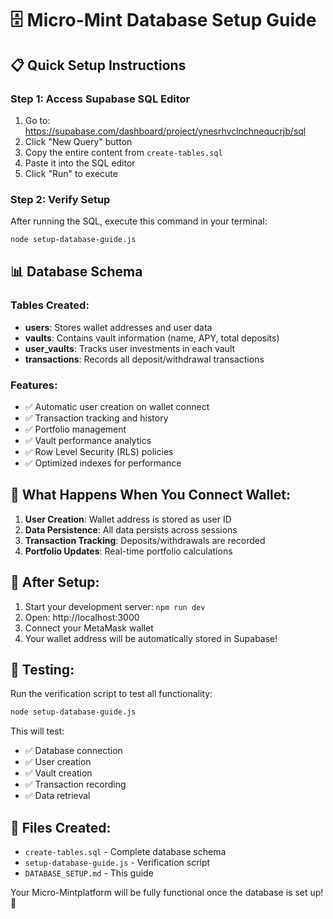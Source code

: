# 🗄️  Micro-Mint Database Setup Guide

## 📋 Quick Setup Instructions

### Step 1: Access Supabase SQL Editor
1. Go to: https://supabase.com/dashboard/project/ynesrhvclnchnequcrjb/sql
2. Click "New Query" button
3. Copy the entire content from `create-tables.sql`
4. Paste it into the SQL editor
5. Click "Run" to execute

### Step 2: Verify Setup
After running the SQL, execute this command in your terminal:
```bash
node setup-database-guide.js
```

## 📊 Database Schema

### Tables Created:
- **users**: Stores wallet addresses and user data
- **vaults**: Contains vault information (name, APY, total deposits)
- **user_vaults**: Tracks user investments in each vault
- **transactions**: Records all deposit/withdrawal transactions

### Features:
- ✅ Automatic user creation on wallet connect
- ✅ Transaction tracking and history
- ✅ Portfolio management
- ✅ Vault performance analytics
- ✅ Row Level Security (RLS) policies
- ✅ Optimized indexes for performance

## 🔧 What Happens When You Connect Wallet:

1. **User Creation**: Wallet address is stored as user ID
2. **Data Persistence**: All data persists across sessions
3. **Transaction Tracking**: Deposits/withdrawals are recorded
4. **Portfolio Updates**: Real-time portfolio calculations

## 🚀 After Setup:

1. Start your development server: `npm run dev`
2. Open: http://localhost:3000
3. Connect your MetaMask wallet
4. Your wallet address will be automatically stored in Supabase!

## 🧪 Testing:

Run the verification script to test all functionality:
```bash
node setup-database-guide.js
```

This will test:
- ✅ Database connection
- ✅ User creation
- ✅ Vault creation
- ✅ Transaction recording
- ✅ Data retrieval

## 📁 Files Created:
- `create-tables.sql` - Complete database schema
- `setup-database-guide.js` - Verification script
- `DATABASE_SETUP.md` - This guide

Your  Micro-Mintplatform will be fully functional once the database is set up! 🎉
